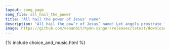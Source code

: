 ```yaml
---
layout: song_page
song_file: all_hail_the_power
title: "All hail the power of Jesus' name"
description: "All hail the pow’r of Jesus’ name! Let angels prostrate fall. Bring forth the royal diadem, and crown him Lord of all. Bring forth the royal diadem, a... christian 4part 4verse musicbyother textbyother"
image: https://github.com/kenanbit/hymn-singer/releases/latest/download/all_hail_the_power-trad.png
---
```


{% include choice_and_music.html %}